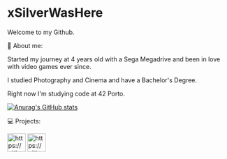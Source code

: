 # xSilverWasHere
Welcome to my Github.

:raising_hand: About me:

Started my journey at 4 years old with a Sega Megadrive and been in love with video games ever since.

I studied Photography and Cinema and have a Bachelor's Degree.

Right now I'm studying code at 42 Porto.

[![Anurag's GitHub stats](https://github-readme-stats.vercel.app/api?username=xSilverWasHere)](https://github.com/anuraghazra/github-readme-stats)

:computer: Projects:

<a href="https://github.com/xSilverWasHere/42Piscine"><img src="https://encrypted-tbn0.gstatic.com/images?q=tbn:ANd9GcRQeOJX7VJeno3Cy_6JqZaMATH6pp7C694A7g&s" alt="https://github.com/xSilverWasHere/42Piscine" style="width:42px;height:42px;"></a>
<a href="https://github.com/xSilverWasHere/Libft"><img src="https://e7.pngegg.com/pngimages/636/224/png-clipart-computer-icons-book-library-paperback-book.png" alt="https://github.com/xSilverWasHere/Libft" style="width:42px;height:42px;"></a>

